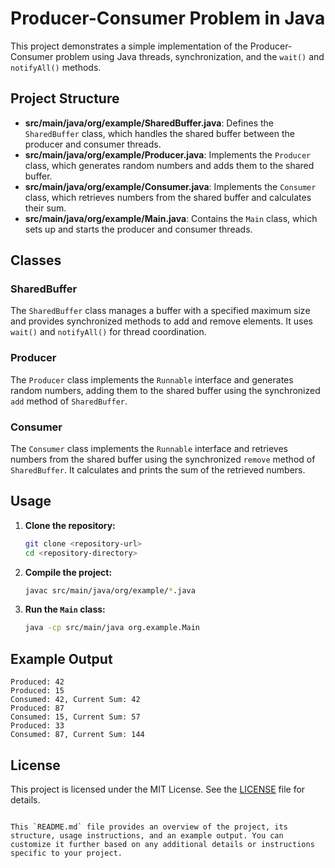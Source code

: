 
# Producer-Consumer Problem in Java

This project demonstrates a simple implementation of the Producer-Consumer problem using Java threads, synchronization, and the `wait()` and `notifyAll()` methods.

## Project Structure

- **src/main/java/org/example/SharedBuffer.java**: Defines the `SharedBuffer` class, which handles the shared buffer between the producer and consumer threads.
- **src/main/java/org/example/Producer.java**: Implements the `Producer` class, which generates random numbers and adds them to the shared buffer.
- **src/main/java/org/example/Consumer.java**: Implements the `Consumer` class, which retrieves numbers from the shared buffer and calculates their sum.
- **src/main/java/org/example/Main.java**: Contains the `Main` class, which sets up and starts the producer and consumer threads.

## Classes

### SharedBuffer

The `SharedBuffer` class manages a buffer with a specified maximum size and provides synchronized methods to add and remove elements. It uses `wait()` and `notifyAll()` for thread coordination.

### Producer

The `Producer` class implements the `Runnable` interface and generates random numbers, adding them to the shared buffer using the synchronized `add` method of `SharedBuffer`.

### Consumer

The `Consumer` class implements the `Runnable` interface and retrieves numbers from the shared buffer using the synchronized `remove` method of `SharedBuffer`. It calculates and prints the sum of the retrieved numbers.

## Usage

1. **Clone the repository:**
   ```sh
   git clone <repository-url>
   cd <repository-directory>
   ```

2. **Compile the project:**
   ```sh
   javac src/main/java/org/example/*.java
   ```

3. **Run the `Main` class:**
   ```sh
   java -cp src/main/java org.example.Main
   ```

## Example Output

```
Produced: 42
Produced: 15
Consumed: 42, Current Sum: 42
Produced: 87
Consumed: 15, Current Sum: 57
Produced: 33
Consumed: 87, Current Sum: 144
```

## License

This project is licensed under the MIT License. See the [LICENSE](LICENSE) file for details.

```

This `README.md` file provides an overview of the project, its structure, usage instructions, and an example output. You can customize it further based on any additional details or instructions specific to your project.
